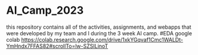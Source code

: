 # AI_Camp_2023
this repository contains all of the activities, assignments, and webapps that were developed by my team and I during the 3 week AI camp. 
#EDA google colab
https://colab.research.google.com/drive/1xkYGqvaf1Cmc1WALDt-YmHndx7FFAS82#scrollTo=lw-SZSILinoT
